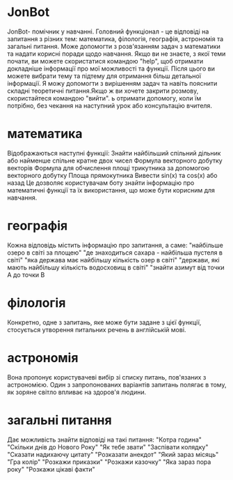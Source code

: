 # JonBot
JonBot- помічник у навчанні. Головний функціонал - це відповіді на запитання з різних тем: математика, філологія, географія, астрономія та загальні питання. Може допомогти з розв'язанням задач з математики та надати корисні поради щодо навчання. Якщо ви не знаєте, з якої теми почати, ви можете скористатися командою "help", щоб отримати докладніше інформації про мої можливості та функції. Після цього ви можете вибрати тему та підтему для отримання більш детальної інформації. Я можу допомогти з вирішенням задач та навіть пояснити складні теоретичні питання.Якщо ж ви хочете закрити розмову, скористайтеся командою "вийти". ь отримати допомогу, коли їм потрібно, без чекання на наступний урок або консультацію вчителя.
# математика
Відображаються наступні функції:
Знайти найбільший спільний дільник або найменше спільне кратне двох чисел
Формула векторного добутку векторів
Формула для обчислення площі трикутника за допомогою векторного добутку
Площа прямокутника
Вивести sin(x) та cos(x) або назад
Це дозволяє користувачам боту знайти інформацію про математичні функції та їх використання, що може бути корисним для навчання.
# географія
Кожна відповідь містить інформацію про запитання, а саме:
"найбільше озеро в світі за площею" 
"де знаходиться сахара - найбільша пустеля в світі" 
"яка держава має найбільшу кількість озер в світі" 
"держави, які мають найбільшу кількість водосховищ в світі" 
"знайти азимут від точки А до точки B
# філологія
Конкретно, одне з запитань, яке може бути задане з цієї функції, стосується утворення питальних речень в англійській мові.
# астрономія
Вона пропонує користувачеві вибір зі списку питань, пов'язаних з астрономією. Один з запропонованих варіантів запитань полягає в тому, як зоряне світло впливає на здоров'я людини.
# загальні питання
Дає можливість знайти відповіді на такі питання: 
"Котра година"
"Скільки днів до Нового Року"
"Як тебе звати"
"Заспівати колядку"
"Сказати надихаючу цитату"
"Розказати анекдот"
"Який зараз місяць"
"Гра колір"
"Розкажи приказки"
"Розкажи казочку"
"Яка зараз пора року"
"Розкажи цікаві факти"

